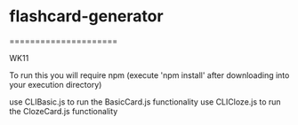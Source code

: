 # flashcard-generator
=====================

WK11 

To run this you will require npm (execute 'npm install' after downloading into your execution directory)

use CLIBasic.js to run the BasicCard.js functionality
use CLICloze.js to run the ClozeCard.js functionality
